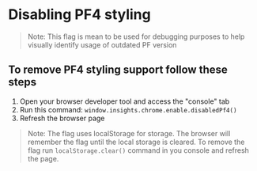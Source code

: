 # Disabling PF4 styling

> Note: This flag is mean to be used for debugging purposes to help visually identify usage of outdated PF version

## To remove PF4 styling support follow these steps

1. Open your browser developer tool and access the "console" tab
2. Run this command: `window.insights.chrome.enable.disabledPf4()`
3. Refresh the browser page

> Note: The flag uses localStorage for storage. The browser will remember the flag until the local storage is cleared. To remove the flag run `localStorage.clear()` command in you console and refresh the page.
